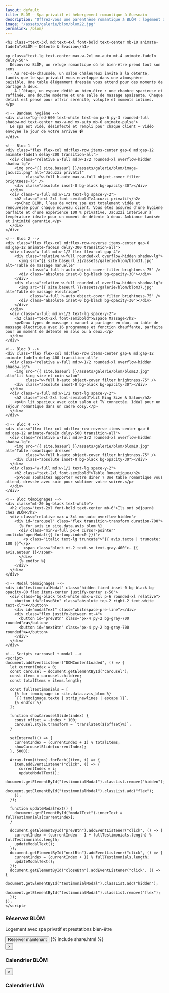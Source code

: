 ```yaml
---
layout: default
title: BLŌM – Spa privatif et hébergement romantique à Guesnain
description: "Offrez-vous une parenthèse romantique à BLŌM : logement de charme, spa privatif, détente et petit‑déjeuner inclus."
image: "/assets/galerie/blom/blom22.jpg"
permalink: /blom/
---
```


<section class="bg-black text-white py-12 px-4 w-full overflow-x-hidden">
  <div class="max-w-6xl mx-auto space-y-16">

    <h1 class="text-3xl md:text-4xl font-bold text-center mb-10 animate-fadeIn">BLŌM – Détente & Évasion</h1>

    <p class="text-lg text-center max-w-2xl mx-auto mt-4 animate-fadeIn delay-50">
      Découvrez BLŌM, un refuge romantique où le bien‑être prend tout son sens
      · Au rez-de-chaussée, un salon chaleureux invite à la détente, tandis que le spa privatif vous enveloppe dans une atmosphère paisible. Une table élégamment dressée vous attend pour des moments de partage à deux.
      · À l’étage, un espace dédié au bien-être : une chambre spacieuse et raffinée, une douche moderne et une salle de massage apaisante. Chaque détail est pensé pour offrir sérénité, volupté et moments intimes.
    </p>

    <!-- Bandeau hygiène -->
    <div class="bg-red-600 text-white text-sm px-6 py-3 rounded-full shadow-md text-center max-w-md mx-auto mb-6 animate-pulse">
      Le spa est vidé, désinfecté et rempli pour chaque client – Vidéo envoyée le jour de votre arrivée 📹
    </div>

    <!-- Bloc 1 -->
    <div class="flex flex-col md:flex-row items-center gap-6 md:gap-12 animate-fadeIn delay-200 transition-all">
      <div class="relative w-full md:w-1/2 rounded-xl overflow-hidden shadow-lg">
        <img src="{{ site.baseurl }}/assets/galerie/blom/image-jacuzzi.png" alt="Jacuzzi privatif"
             class="w-full h-auto max-w-full object-cover filter brightness-75" />
        <div class="absolute inset-0 bg-black bg-opacity-30"></div>
      </div>
      <div class="w-full md:w-1/2 text-lg space-y-2">
        <h2 class="text-2xl font-semibold">Jacuzzi privatif</h2>
        <p>Chez BLŌM, l’eau de votre spa est totalement vidée et renouvelée pour chaque nouveau client. Vous êtes assurés d’une hygiène parfaite et d’une expérience 100 % privative. Jacuzzi intérieur à température idéale pour un moment de détente à deux. Ambiance tamisée et intimité garantie.</p>
      </div>
    </div>

    <!-- Bloc 2 -->
    <div class="flex flex-col md:flex-row-reverse items-center gap-6 md:gap-12 animate-fadeIn delay-300 transition-all">
      <div class="w-full md:w-1/2 flex flex-col gap-4">
        <div class="relative w-full rounded-xl overflow-hidden shadow-lg">
          <img src="{{ site.baseurl }}/assets/galerie/blom/blom31.jpg" alt="Table de massage manuelle"
               class="w-full h-auto object-cover filter brightness-75" />
          <div class="absolute inset-0 bg-black bg-opacity-30"></div>
        </div>
        <div class="relative w-full rounded-xl overflow-hidden shadow-lg">
          <img src="{{ site.baseurl }}/assets/galerie/blom/blom37.jpg" alt="Table de massage électrique"
               class="w-full h-auto object-cover filter brightness-75" />
          <div class="absolute inset-0 bg-black bg-opacity-30"></div>
        </div>
      </div>
      <div class="w-full md:w-1/2 text-lg space-y-2">
        <h2 class="text-2xl font-semibold">Espace Massage</h2>
        <p>Deux types de massage : manuel à partager en duo, ou table de massage électrique avec 16 programmes et fonction chauffante, parfaite pour un moment de détente en solo ou à deux.</p>
      </div>
    </div>

    <!-- Bloc 3 -->
    <div class="flex flex-col md:flex-row items-center gap-6 md:gap-12 animate-fadeIn delay-400 transition-all">
      <div class="relative w-full md:w-1/2 rounded-xl overflow-hidden shadow-lg">
        <img src="{{ site.baseurl }}/assets/galerie/blom/blom13.jpg" alt="Lit king size et coin salon"
             class="w-full h-auto object-cover filter brightness-75" />
        <div class="absolute inset-0 bg-black bg-opacity-30"></div>
      </div>
      <div class="w-full md:w-1/2 text-lg space-y-2">
        <h2 class="text-2xl font-semibold">Lit King Size & Salon</h2>
        <p>Un lit spacieux avec coin salon et TV connectée. Idéal pour un séjour romantique dans un cadre cosy.</p>
      </div>
    </div>

    <!-- Bloc 4 -->
    <div class="flex flex-col md:flex-row-reverse items-center gap-6 md:gap-12 animate-fadeIn delay-500 transition-all">
      <div class="relative w-full md:w-1/2 rounded-xl overflow-hidden shadow-lg">
        <img src="{{ site.baseurl }}/assets/galerie/blom/blom10.jpg" alt="Table romantique dressée"
             class="w-full h-auto object-cover filter brightness-75" />
        <div class="absolute inset-0 bg-black bg-opacity-30"></div>
      </div>
      <div class="w-full md:w-1/2 text-lg space-y-2">
        <h2 class="text-2xl font-semibold">Table Romantique</h2>
        <p>Vous souhaitez apporter votre dîner ? Une table romantique vous attend, dressée avec soin pour sublimer votre soirée.</p>
      </div>
    </div>

    <!-- Bloc témoignages -->
    <div class="mt-20 bg-black text-white">
      <h2 class="text-2xl font-bold text-center mb-6">Ils ont séjourné chez BLŌM</h2>
      <div class="relative max-w-3xl mx-auto overflow-hidden">
        <div id="carousel" class="flex transition-transform duration-700">
          {% for avis in site.data.avis_blom %}
          <div class="min-w-full px-4 cursor-pointer" onclick="openModal({{ forloop.index0 }})">
            <p class="italic text-lg truncate">“{{ avis.texte | truncate: 100 }}”</p>
            <span class="block mt-2 text-sm text-gray-400">– {{ avis.auteur }}</span>
          </div>
          {% endfor %}
        </div>
      </div>
    </div>

    <!-- Modal témoignages -->
    <div id="testimonialModal" class="hidden fixed inset-0 bg-black bg-opacity-80 flex items-center justify-center z-50">
      <div class="bg-black text-white max-w-2xl p-6 rounded-xl relative">
        <button id="closeBtn" class="absolute top-2 right-2 text-white text-xl">✖</button>
        <div id="modalText" class="whitespace-pre-line"></div>
        <div class="flex justify-between mt-4">
          <button id="prevBtn" class="px-4 py-2 bg-gray-700 rounded">◀</button>
          <button id="nextBtn" class="px-4 py-2 bg-gray-700 rounded">▶</button>
        </div>
      </div>
    </div>

    <!-- Scripts carrousel + modal -->
    <script>
    document.addEventListener("DOMContentLoaded", () => {
      let currentIndex = 0;
      const carousel = document.getElementById("carousel");
      const items = carousel.children;
      const totalItems = items.length;

      const fullTestimonials = [
        {% for temoignage in site.data.avis_blom %}
        `{{ temoignage.texte | strip_newlines | escape }}`,
        {% endfor %}
      ];

      function showCarouselSlide(index) {
        const offset = -index * 100;
        carousel.style.transform = `translateX(${offset}%)`;
      }

      setInterval(() => {
        currentIndex = (currentIndex + 1) % totalItems;
        showCarouselSlide(currentIndex);
      }, 5000);

      Array.from(items).forEach((item, i) => {
        item.addEventListener("click", () => {
          currentIndex = i;
          updateModalText();
          document.getElementById("testimonialModal").classList.remove("hidden");
          document.getElementById("testimonialModal").classList.add("flex");
        });
      });

      function updateModalText() {
        document.getElementById("modalText").innerText = fullTestimonials[currentIndex];
      }

      document.getElementById("prevBtn").addEventListener("click", () => {
        currentIndex = (currentIndex - 1 + fullTestimonials.length) % fullTestimonials.length;
        updateModalText();
      });
      document.getElementById("nextBtn").addEventListener("click", () => {
        currentIndex = (currentIndex + 1) % fullTestimonials.length;
        updateModalText();
      });
      document.getElementById("closeBtn").addEventListener("click", () => {
        document.getElementById("testimonialModal").classList.add("hidden");
        document.getElementById("testimonialModal").classList.remove("flex");
      });
    });
    </script>

<!-- Appel à l'action : Réserver BLŌM -->
<div class="mt-16 bg-white text-black py-6 px-4 text-center rounded-xl shadow-xl max-w-4xl mx-auto animate-fadeIn delay-600">
  <h3 class="text-2xl font-bold mb-2">Réservez BLŌM</h3>
  <p class="mb-4">Logement avec spa privatif et prestations bien-être</p>

  <div class="flex flex-col sm:flex-row sm:justify-center gap-4 mt-4">
    <button onclick="openCalendar('BLOM')" 
            class="inline-block bg-black text-white px-6 py-3 rounded-full font-semibold shadow hover:bg-gray-800 transition text-center">
      Réserver maintenant
    </button>
    {% include share.html %}
  </div>
</div>

<!-- Modal calendrier BLOM -->
<div id="calendarModalBlom" class="fixed inset-0 bg-black bg-opacity-90 hidden items-center justify-center z-50 px-4" onclick="closeCalendar('BLOM', event)">
  <div class="bg-gray-900 text-white rounded-xl shadow-xl relative w-full max-w-5xl mx-auto p-6" onclick="event.stopPropagation()">
    <button onclick="closeCalendar('BLOM')" class="absolute top-2 right-4 text-3xl font-bold text-gray-400 hover:text-white">&times;</button>
    <h3 class="text-2xl font-bold text-center mt-2 mb-6">Calendrier BLŌM</h3>
    <div id="calendar-container-blom" class="w-full h-[500px] md:h-[600px]"></div>
  </div>
</div>

<!-- Modal calendrier LIVA -->
<div id="calendarModalLiva" class="fixed inset-0 bg-black bg-opacity-90 hidden items-center justify-center z-50 px-4" onclick="closeCalendar('LIVA', event)">
  <div class="bg-gray-900 text-white rounded-xl shadow-xl relative w-full max-w-5xl mx-auto p-6" onclick="event.stopPropagation()">
    <button onclick="closeCalendar('LIVA')" class="absolute top-2 right-4 text-3xl font-bold text-gray-400 hover:text-white">&times;</button>
    <h3 class="text-2xl font-bold text-center mt-2 mb-6">Calendrier LIVA</h3>
    <div id="calendar-container-liva" class="w-full h-[500px] md:h-[600px]"></div>
  </div>
</div>

<!-- FullCalendar -->
<link href="https://cdn.jsdelivr.net/npm/fullcalendar@6.1.8/index.global.min.css" rel="stylesheet" />
<script src="https://cdn.jsdelivr.net/npm/fullcalendar@6.1.8/index.global.min.js"></script>

<style>
/* Style sombre cohérent avec ton site */
.fc {
  background-color: #1a1a1a;
  color: white;
  border-radius: 12px;
  padding: 10px;
}

/* Titres et toolbar */
.fc-toolbar-title {
  font-size: 1.3rem;
  font-weight: bold;
  color: white;
}
.fc-button {
  background: #333 !important;
  color: white !important;
  border: none !important;
  border-radius: 6px !important;
}
.fc-button:hover {
  background: #555 !important;
}

/* Aujourd’hui en bleu */
.fc-day-today {
  background: rgba(59, 130, 246, 0.3) !important;
  border: 2px solid #3b82f6 !important;
}

/* Jours réservés */
.fc-event {
  background-color: #e63946 !important;
  color: white !important;
  font-weight: bold;
  text-align: center;
  border-radius: 6px !important;
  border: none !important;
}
</style>

<script>
let calendars = {}; // stocke les instances

function openCalendar(logement) {
  const modalId = logement === "BLOM" ? "calendarModalBlom" : "calendarModalLiva";
  document.getElementById(modalId).classList.remove("hidden");
  document.getElementById(modalId).classList.add("flex");

  if (!calendars[logement]) {
    initCalendar(logement);
  }
}

function closeCalendar(logement, event) {
  const modalId = logement === "BLOM" ? "calendarModalBlom" : "calendarModalLiva";
  const modal = document.getElementById(modalId);
  if (!event || event.target === modal) {
    modal.classList.add("hidden");
    modal.classList.remove("flex");
  }
}

async function initCalendar(logement) {
  try {
    const res = await fetch(`https://calendar-proxy-production-231c.up.railway.app/api/reservations/${logement}`);
    const events = await res.json();

    const containerId = logement === "BLOM" ? "calendar-container-blom" : "calendar-container-liva";
    const calendarEl = document.getElementById(containerId);

    const calendar = new FullCalendar.Calendar(calendarEl, {
      initialView: "dayGridMonth",
      height: "auto",
      locale: "fr",
      firstDay: 1,
      headerToolbar: { left: "prev,next today", center: "title", right: "dayGridMonth,timeGridWeek" },
      events: events.map(ev => {
        // Corrige la date de fin : on enlève 1 jour pour libérer le jour de départ
        let endDate = new Date(ev.end);
        endDate.setDate(endDate.getDate() - 1);

        return {
          title: "Réservé",
          start: ev.start,
          end: endDate.toISOString().split("T")[0], // format YYYY-MM-DD
          display: "block",
          allDay: true // évite d'afficher les heures comme "2h"
        };
      }),
      eventColor: "#e63946",
      displayEventTime: false, // désactive totalement l'affichage des heures
      selectable: false,
      navLinks: true
    });

    calendar.render();
    calendars[logement] = calendar;
  } catch (err) {
    alert("Impossible de charger le calendrier. Vérifiez la connexion au serveur.");
    console.error(err);
  }
}

</script>
